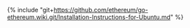 {% include "git+https://github.com/ethereum/go-ethereum.wiki.git/Installation-Instructions-for-Ubuntu.md" %}